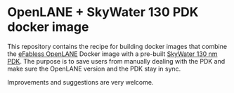 # OpenLANE + SkyWater 130 PDK docker image

This repository contains the recipe for building docker images that combine the [eFabless OpenLANE](https://github.com/efabless/openlane) Docker image with a pre-built [SkyWater 130 nm PDK](https://github.com/google/skywater-pdk). The purpose is to save users from manually dealing with the PDK and make sure the OpenLANE version and the PDK stay in sync.

Improvements and suggestions are very welcome.